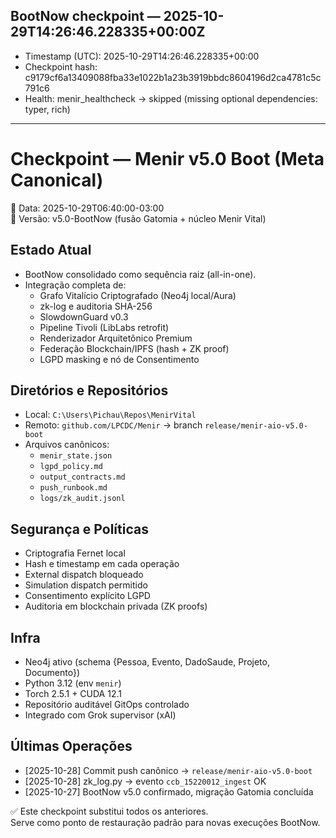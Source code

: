 ## BootNow checkpoint — 2025-10-29T14:26:46.228335+00:00Z

- Timestamp (UTC): 2025-10-29T14:26:46.228335+00:00
- Checkpoint hash: c9179cf6a13409088fba33e1022b1a23b3919bbdc8604196d2ca4781c5c791c6
- Health: menir_healthcheck → skipped (missing optional dependencies: typer, rich)

---
# Checkpoint — Menir v5.0 Boot (Meta Canonical)
📅 Data: 2025-10-29T06:40:00-03:00  
🔑 Versão: v5.0-BootNow (fusão Gatomia + núcleo Menir Vital)

## Estado Atual
- BootNow consolidado como sequência raiz (all-in-one).
- Integração completa de:
  - Grafo Vitalício Criptografado (Neo4j local/Aura)
  - zk-log e auditoria SHA-256
  - SlowdownGuard v0.3
  - Pipeline Tivoli (LibLabs retrofit)
  - Renderizador Arquitetônico Premium
  - Federação Blockchain/IPFS (hash + ZK proof)
  - LGPD masking e nó de Consentimento

## Diretórios e Repositórios
- Local: `C:\Users\Pichau\Repos\MenirVital`
- Remoto: `github.com/LPCDC/Menir` → branch `release/menir-aio-v5.0-boot`
- Arquivos canônicos:
  - `menir_state.json`
  - `lgpd_policy.md`
  - `output_contracts.md`
  - `push_runbook.md`
  - `logs/zk_audit.jsonl`

## Segurança e Políticas
- Criptografia Fernet local
- Hash e timestamp em cada operação
- External dispatch bloqueado
- Simulation dispatch permitido
- Consentimento explícito LGPD
- Auditoria em blockchain privada (ZK proofs)

## Infra
- Neo4j ativo (schema {Pessoa, Evento, DadoSaude, Projeto, Documento})
- Python 3.12 (env `menir`)
- Torch 2.5.1 + CUDA 12.1
- Repositório auditável GitOps controlado
- Integrado com Grok supervisor (xAI)

## Últimas Operações
- [2025-10-28] Commit push canônico → `release/menir-aio-v5.0-boot`
- [2025-10-28] zk_log.py → evento `ccb_15220012_ingest` OK
- [2025-10-27] BootNow v5.0 confirmado, migração Gatomia concluída

✅ Este checkpoint substitui todos os anteriores.  
Serve como ponto de restauração padrão para novas execuções BootNow.